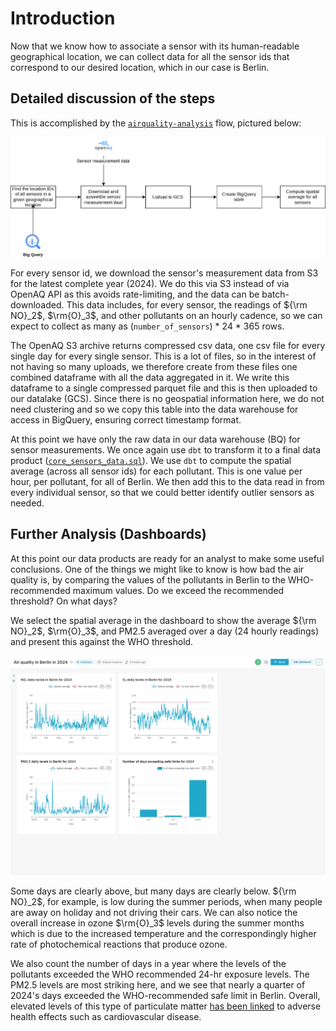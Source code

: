 # Introduction
Now that we know how to associate a sensor with its human-readable geographical location, we can collect data for all the sensor ids that correspond to our desired location, which in our case is Berlin.

## Detailed discussion of the steps
This is accomplished by the [`airquality-analysis`](https://github.com/SergeiOssokine/airquality_capstone/blob/main/flows/dbt_location_analysis.py) flow, pictured below:

![](./images/second_deployment.svg)

For every sensor id, we download the sensor's measurement data from S3 for the latest complete year (2024). We do this via S3 instead of via OpenAQ API as this avoids rate-limiting, and the data can be batch-downloaded. This data includes, for every sensor, the readings of ${\rm NO}_2$, $\rm{O}_3$, and other pollutants on an hourly cadence, so we can expect to collect as many as (`number_of_sensors`) * 24 * 365 rows.

The OpenAQ S3 archive returns compressed csv data, one csv file for every single day for every single sensor. This is a lot of files, so in the interest of not having so many uploads, we therefore create from these files one combined dataframe with all the data aggregated in it. We write this dataframe to a single compressed parquet file and this is then uploaded to our datalake (GCS). Since there is no geospatial information here, we do not need clustering and so we copy this table into the data warehouse for access in BigQuery, ensuring correct timestamp format.

At this point we have only the raw data in our data warehouse (BQ) for sensor measurements. We once again use `dbt` to transform it to a final data product ([`core_sensors_data.sql`](https://github.com/SergeiOssokine/airquality_capstone/blob/main/dbt/airquality/models/core/core_sensors_data.sql)). We use `dbt` to compute the spatial average (across all sensor ids) for each pollutant. This is one value per hour, per pollutant, for all of Berlin. We then add this to the data read in from every individual sensor, so that we could better identify outlier sensors as needed.


## Further Analysis (Dashboards)

At this point our data products are ready for an analyst to make some useful conclusions. One of the things we might like to know is how bad the air quality is, by comparing the values of the pollutants in Berlin to the WHO-recommended maximum values. Do we exceed the recommended threshold? On what days?

We select the spatial average in the dashboard to show the average ${\rm NO}_2$, $\rm{O}_3$, and PM2.5 averaged over a day (24 hourly readings) and present this against the WHO threshold.

![](./images/dashboard.png)

Some days are clearly above, but many days are clearly below. ${\rm NO}_2$, for example, is low during the summer periods, when many people are away on holiday and not driving their cars. We can also notice the overall increase in ozone $\rm{O}_3$ levels during the summer months which is due to the increased temperature and the correspondingly higher rate of photochemical reactions that produce ozone.

We also count the number of days in a year where the levels of the pollutants exceeded the WHO recommended 24-hr exposure levels. The PM2.5 levels are most striking here, and we see that nearly a quarter of 2024's days exceeded the WHO-recommended safe limit in Berlin. Overall, elevated levels of this type of particulate matter [has been linked](https://ww2.arb.ca.gov/resources/inhalable-particulate-matter-and-health) to adverse health effects such as cardiovascular disease.

